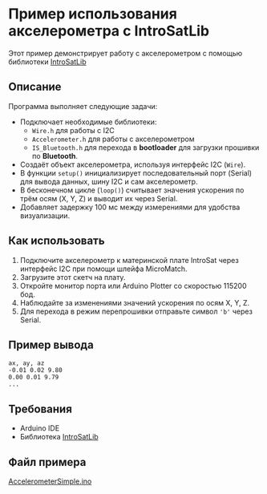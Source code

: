 # Пример использования акселерометра с IntroSatLib

Этот пример демонстрирует работу с акселерометром с помощью библиотеки [IntroSatLib](https://github.com/Obu-IntroSat/IntroSatLib)

## Описание

Программа выполняет следующие задачи:

- Подключает необходимые библиотеки: 
  - `Wire.h` для работы с I2C
  - `Accelerometer.h` для работы с акселерометром
  - `IS_Bluetooth.h` для перехода в __bootloader__ для загрузки прошивки по __Bluetooth__.
- Создаёт объект акселерометра, используя интерфейс I2C (`Wire`).
- В функции `setup()` инициализирует последовательный порт (Serial) для вывода данных, шину I2C и сам акселерометр.
- В бесконечном цикле (`loop()`) считывает значения ускорения по трём осям (X, Y, Z) и выводит их через Serial.
- Добавляет задержку 100 мс между измерениями для удобства визуализации.

## Как использовать

1. Подключите акселерометр к материнской плате IntroSat через интерфейс I2C при помощи шлейфа MicroMatch.
2. Загрузите этот скетч на плату.
3. Откройте монитор порта или Arduino Plotter со скоростью 115200 бод.
4. Наблюдайте за изменениями значений ускорения по осям X, Y, Z.
5. Для перехода в режим перепрошивки отправьте символ `'b'` через Serial.

## Пример вывода

```
ax, ay, az
-0.01 0.02 9.80
0.00 0.01 9.79
...
```

## Требования

- Arduino IDE
- Библиотека [IntroSatLib](https://github.com/IntroSat/IntroSatLib)

## Файл примера

[AccelerometerSimple.ino](./AccelerometerSimple.ino)

